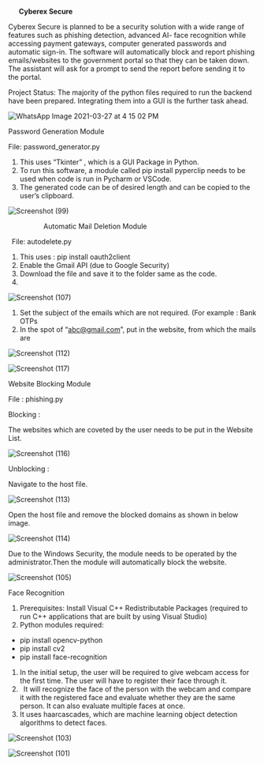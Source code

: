 ﻿
`   `**Cyberex Secure**

Cyberex Secure is planned to be a security solution with a wide range of features such as phishing detection, advanced  AI- face recognition while accessing payment gateways, computer generated passwords and automatic sign-in. The software will automatically block and report phishing emails/websites to the government portal so that they can be taken down. The assistant will ask for a prompt to send the report before sending it to the portal. 

Project Status: The majority of the python files required to run the backend have been prepared. Integrating them into a GUI is the further task ahead.

![WhatsApp Image 2021-03-27 at 4 15 02 PM](https://user-images.githubusercontent.com/81071871/112718244-be05c100-8f17-11eb-9d31-e25ae6c69492.jpeg)


Password Generation Module 

File:  password\_generator.py

1. This uses “Tkinter” , which is a GUI Package in Python.
1. To run this software, a module called pip install pyperclip needs to be used when code is run in Pycharm or VSCode.
1. The generated code can be of desired length and can be copied to the user’s clipboard.

![Screenshot (99)](https://user-images.githubusercontent.com/81071871/112717913-a1688980-8f15-11eb-9157-8bac240c03e9.png)

`          `Automatic Mail Deletion Module

` `File: autodelete.py

1. This uses : pip install oauth2client
1. Enable the Gmail API (due to Google Security)
1. Download the file and save it to the folder same as the code.
2. 
![Screenshot (107)](https://user-images.githubusercontent.com/81071871/112718005-41261780-8f16-11eb-8a4c-5a16d835107f.png)

1. Set the subject of the emails which are not required. (For example : Bank OTPs 
2. In the spot of “<abc@gmail.com>”, put in the website, from which the mails are 
 
![Screenshot (112)](https://user-images.githubusercontent.com/81071871/112718023-61ee6d00-8f16-11eb-90e2-e5b6982b1df6.png)


![Screenshot (117)](https://user-images.githubusercontent.com/81071871/112718034-73d01000-8f16-11eb-8be6-156805ac246a.png)


Website Blocking Module 

File : phishing.py

Blocking  :

The websites which are coveted by the user needs to be put in the Website List.


![Screenshot (116)](https://user-images.githubusercontent.com/81071871/112718044-8ba79400-8f16-11eb-8e55-68670d004171.png)


Unblocking :

Navigate to the host file.

![Screenshot (113)](https://user-images.githubusercontent.com/81071871/112718073-a37f1800-8f16-11eb-92ba-27858787bdc9.png)

Open the host file and remove the blocked domains as shown in below image.

![Screenshot (114)](https://user-images.githubusercontent.com/81071871/112718085-b5f95180-8f16-11eb-8089-5352eb688d7c.png)

Due to the Windows Security, the module needs to be operated by the administrator.Then the module will automatically block the website. 

![Screenshot (105)](https://user-images.githubusercontent.com/81071871/112718127-02449180-8f17-11eb-8147-573075bd2ac2.png)







Face Recognition 

1. Prerequisites: Install Visual C++ Redistributable Packages  (required to run C++ applications that are built by using Visual Studio)
1. Python modules required:
- pip install opencv-python
- pip install cv2
- pip install face-recognition
1. In the initial setup, the user will be required to give webcam access for the first time. The user will have to register their face through it.
1. ` `It will recognize the face of the person with the webcam and compare it with the registered face and evaluate whether they are the same person. It can also evaluate multiple faces at once. 
1. It uses haarcascades, which are machine learning object detection algorithms to detect faces.


![Screenshot (103)](https://user-images.githubusercontent.com/81071871/112718172-37e97a80-8f17-11eb-9a96-d8d7121e9c27.png)


![Screenshot (101)](https://user-images.githubusercontent.com/81071871/112718152-1a1c1580-8f17-11eb-9e37-9492b792ce17.png)









